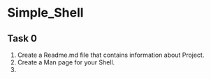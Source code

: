 # Simple_Shell
## Task 0

 1. Create a Readme.md file that contains information about Project.
 2. Create a Man page for your Shell.
 3. 
<!--stackedit_data:
eyJoaXN0b3J5IjpbLTE5NTExMDkzNzFdfQ==
-->